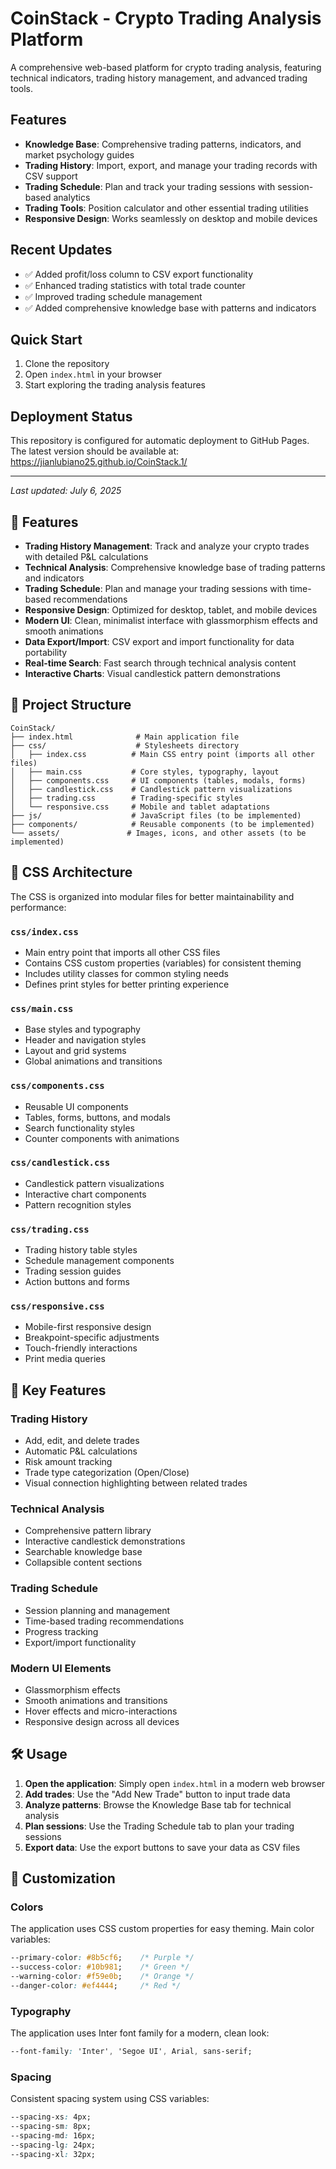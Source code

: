 # CoinStack - Crypto Trading Analysis Platform

A comprehensive web-based platform for crypto trading analysis, featuring technical indicators, trading history management, and advanced trading tools.

## Features

- **Knowledge Base**: Comprehensive trading patterns, indicators, and market psychology guides
- **Trading History**: Import, export, and manage your trading records with CSV support
- **Trading Schedule**: Plan and track your trading sessions with session-based analytics
- **Trading Tools**: Position calculator and other essential trading utilities
- **Responsive Design**: Works seamlessly on desktop and mobile devices

## Recent Updates

- ✅ Added profit/loss column to CSV export functionality
- ✅ Enhanced trading statistics with total trade counter
- ✅ Improved trading schedule management
- ✅ Added comprehensive knowledge base with patterns and indicators

## Quick Start

1. Clone the repository
2. Open `index.html` in your browser
3. Start exploring the trading analysis features

## Deployment Status

This repository is configured for automatic deployment to GitHub Pages. The latest version should be available at: https://jianlubiano25.github.io/CoinStack.1/

---

*Last updated: July 6, 2025*

## 🚀 Features

- **Trading History Management**: Track and analyze your crypto trades with detailed P&L calculations
- **Technical Analysis**: Comprehensive knowledge base of trading patterns and indicators
- **Trading Schedule**: Plan and manage your trading sessions with time-based recommendations
- **Responsive Design**: Optimized for desktop, tablet, and mobile devices
- **Modern UI**: Clean, minimalist interface with glassmorphism effects and smooth animations
- **Data Export/Import**: CSV export and import functionality for data portability
- **Real-time Search**: Fast search through technical analysis content
- **Interactive Charts**: Visual candlestick pattern demonstrations

## 📁 Project Structure

```
CoinStack/
├── index.html              # Main application file
├── css/                    # Stylesheets directory
│   ├── index.css          # Main CSS entry point (imports all other files)
│   ├── main.css           # Core styles, typography, layout
│   ├── components.css     # UI components (tables, modals, forms)
│   ├── candlestick.css    # Candlestick pattern visualizations
│   ├── trading.css        # Trading-specific styles
│   └── responsive.css     # Mobile and tablet adaptations
├── js/                    # JavaScript files (to be implemented)
├── components/            # Reusable components (to be implemented)
└── assets/               # Images, icons, and other assets (to be implemented)
```

## 🎨 CSS Architecture

The CSS is organized into modular files for better maintainability and performance:

### `css/index.css`
- Main entry point that imports all other CSS files
- Contains CSS custom properties (variables) for consistent theming
- Includes utility classes for common styling needs
- Defines print styles for better printing experience

### `css/main.css`
- Base styles and typography
- Header and navigation styles
- Layout and grid systems
- Global animations and transitions

### `css/components.css`
- Reusable UI components
- Tables, forms, buttons, and modals
- Search functionality styles
- Counter components with animations

### `css/candlestick.css`
- Candlestick pattern visualizations
- Interactive chart components
- Pattern recognition styles

### `css/trading.css`
- Trading history table styles
- Schedule management components
- Trading session guides
- Action buttons and forms

### `css/responsive.css`
- Mobile-first responsive design
- Breakpoint-specific adjustments
- Touch-friendly interactions
- Print media queries

## 🎯 Key Features

### Trading History
- Add, edit, and delete trades
- Automatic P&L calculations
- Risk amount tracking
- Trade type categorization (Open/Close)
- Visual connection highlighting between related trades

### Technical Analysis
- Comprehensive pattern library
- Interactive candlestick demonstrations
- Searchable knowledge base
- Collapsible content sections

### Trading Schedule
- Session planning and management
- Time-based trading recommendations
- Progress tracking
- Export/import functionality

### Modern UI Elements
- Glassmorphism effects
- Smooth animations and transitions
- Hover effects and micro-interactions
- Responsive design across all devices

## 🛠️ Usage

1. **Open the application**: Simply open `index.html` in a modern web browser
2. **Add trades**: Use the "Add New Trade" button to input trade data
3. **Analyze patterns**: Browse the Knowledge Base tab for technical analysis
4. **Plan sessions**: Use the Trading Schedule tab to plan your trading sessions
5. **Export data**: Use the export buttons to save your data as CSV files

## 🎨 Customization

### Colors
The application uses CSS custom properties for easy theming. Main color variables:

```css
--primary-color: #8b5cf6;    /* Purple */
--success-color: #10b981;    /* Green */
--warning-color: #f59e0b;    /* Orange */
--danger-color: #ef4444;     /* Red */
```

### Typography
The application uses Inter font family for a modern, clean look:

```css
--font-family: 'Inter', 'Segoe UI', Arial, sans-serif;
```

### Spacing
Consistent spacing system using CSS variables:

```css
--spacing-xs: 4px;
--spacing-sm: 8px;
--spacing-md: 16px;
--spacing-lg: 24px;
--spacing-xl: 32px;
```